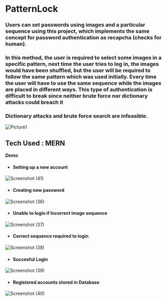 # PatternLock
### Users can set passwords using images and a particular sequence using this project, which implements the same concept for password authentication as recapcha (checks for human).
### In this method, the user is required to select some images in a specific pattern, next time the user tries to log  in, the images would have been shuffled, but the user will be required to follow the same pattern which was  used initially. Every time the user will have to use the same sequence while the images are placed in different ways. This type of authentication is difficult to break since neither brute force nor dictionary attacks could breach it
### Dictionary attacks and brute force search are infeasible.


![Picture1](https://github.com/user-attachments/assets/ec441c5d-c3aa-4230-b1d1-8358e0ade40f)


## Tech Used : MERN

***Demo***
- #### Setting up a new account
 ![Screenshot (41)](https://github.com/user-attachments/assets/1b6f2a15-4c0e-40c5-b747-8e9f5bd33f26)
- #### Creating new password
  
 
 ![Screenshot (36)](https://github.com/user-attachments/assets/45b5992a-00a5-4652-bbb6-0da8bfd958e2)
- #### Unable to login if Incorrect image sequence
   
![Screenshot (37)](https://github.com/user-attachments/assets/6cdd4712-ee69-4dd9-9dde-e63822bc12cc)
- #### Correct sequence required to login
 ![Screenshot (38)](https://github.com/user-attachments/assets/7e115bf3-18ee-4a91-86fa-b909d20b5164)
- #### Succesful Login
  
![Screenshot (39)](https://github.com/user-attachments/assets/8a1fa66f-af00-47f1-b4a5-309976ee7cc8)
- #### Registered accounts stored in Database
![Screenshot (40)](https://github.com/user-attachments/assets/2827e2cd-870a-4e3b-a110-aaa5a29b349c)
